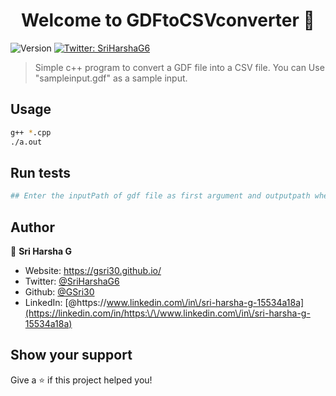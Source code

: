<h1 align="center">Welcome to GDFtoCSVconverter 👋</h1>
<p>
  <img alt="Version" src="https://img.shields.io/badge/version-1.0-blue.svg?cacheSeconds=2592000" />
  <a href="https://twitter.com/SriHarshaG6" target="_blank">
    <img alt="Twitter: SriHarshaG6" src="https://img.shields.io/twitter/follow/SriHarshaG6.svg?style=social" />
  </a>
</p>

> Simple c++ program to convert a GDF file into a CSV file. You can Use &#34;sampleinput.gdf&#34; as a sample input.

## Usage

```sh
g++ *.cpp
./a.out 
```

## Run tests

```sh
## Enter the inputPath of gdf file as first argument and outputpath where the generated csv file is placed, as second argument.
```

## Author

👤 **Sri Harsha G**

* Website: https://gsri30.github.io/
* Twitter: [@SriHarshaG6](https://twitter.com/SriHarshaG6)
* Github: [@GSri30](https://github.com/GSri30)
* LinkedIn: [@https:\/\/www.linkedin.com\/in\/sri-harsha-g-15534a18a](https://linkedin.com/in/https:\/\/www.linkedin.com\/in\/sri-harsha-g-15534a18a)

## Show your support

Give a ⭐️ if this project helped you!
